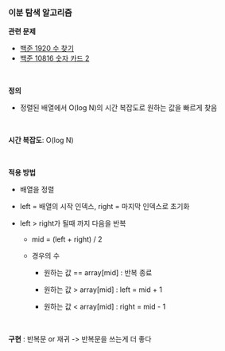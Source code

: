 ### 이분 탐색 알고리즘

**관련 문제**

- [백준 1920 수 찾기](./문제풀이/백준_1920_수_찾기.md)
- [백준 10816 숫자 카드 2](./문제풀이/백준_10816_숫자_카드2.md)

<br>

**정의**

- 정렬된 배열에서 O(log N)의 시간 복잡도로 원하는 값을 빠르게 찾음

<br>

**시간 복잡도**: O(log N)

<br>

**적용 방법**

- 배열을 정렬

- left = 배열의 시작 인덱스, right = 마지막 인덱스로 초기화

- left > right가 될때 까지 다음을 반복

  - mid = (left + right) / 2

  - 경우의 수

    - 원하는 값 == array[mid] : 반복 종료

    - 원하는 값 > array[mid] : left = mid + 1
    - 원하는 값 < array[mid] : right = mid - 1 

<br>

**구현** : 반복문 or 재귀 -> 반복문을 쓰는게 더 좋다